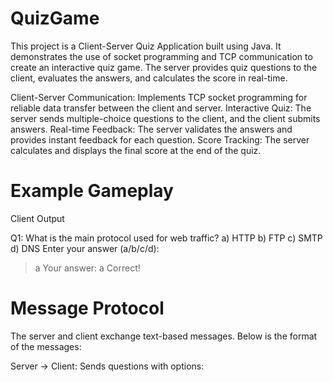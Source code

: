# QuizGame

This project is a Client-Server Quiz Application built using Java. It demonstrates the use of socket programming and TCP communication to create an interactive quiz game. The server provides quiz questions to the client, evaluates the answers, and calculates the score in real-time.

Client-Server Communication: Implements TCP socket programming for reliable data transfer between the client and server.
Interactive Quiz: The server sends multiple-choice questions to the client, and the client submits answers.
Real-time Feedback: The server validates the answers and provides instant feedback for each question.
Score Tracking: The server calculates and displays the final score at the end of the quiz.

# Example Gameplay

Client Output

Q1: What is the main protocol used for web traffic?
a) HTTP
b) FTP
c) SMTP
d) DNS
Enter your answer (a/b/c/d):
> a
Your answer: a
Correct!

# Message Protocol

The server and client exchange text-based messages. Below is the format of the messages:

Server → Client:
Sends questions with options:




